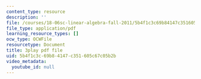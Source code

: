```yaml
---
content_type: resource
description: ''
file: /courses/18-06sc-linear-algebra-fall-2011/5b4f1c3c69b84147c351605c67c05b2b_S8DQZjE4V8U.pdf
file_type: application/pdf
learning_resource_types: []
ocw_type: OCWFile
resourcetype: Document
title: 3play pdf file
uid: 5b4f1c3c-69b8-4147-c351-605c67c05b2b
video_metadata:
  youtube_id: null
---
```

